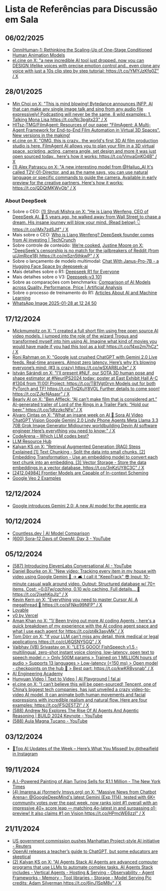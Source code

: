 # Lista de Referências para Discussão em Sala

## 06/02/2025

* [OmniHuman-1: Rethinking the Scaling-Up of One-Stage Conditioned Human Animation Models](https://omnihuman-lab.github.io/)
* [el.cine on X: "a new incredible AI tool just dropped. now you can DESIGN lifelike voices with precise emotion control and.. even clone any voice with just a 10s clip step by step tutorial: https://t.co/YMYJzKfq0Z" / X](https://x.com/EHuanglu/status/1886439926721605801) 

## 28/01/2025

* [Min Choi on X: "This is mind blowing! Bytedance announces INFP, AI that can make any single image talk and sing from any audio file expressively! Podcasting will never be the same. 8 wild examples: 1. Talking Mona Lisa https://t.co/Nc3pgjtx23" / X](https://x.com/minchoi/status/1870499852003557381)
* [HITsz-TMG/FilmAgent: Resources of our paper "FilmAgent: A Multi-Agent Framework for End-to-End Film Automation in Virtual 3D Spaces". New versions in the making!](https://github.com/HITsz-TMG/FilmAgent)
* [el.cine on X: "OMG, this is crazy.. the world's first 3D AI film production studio is here. FilmAgent AI allows you to plan your film in a 3D virtual space, scripting, acting, camera angle, set design and more it was just open sourced today.. here's how it works: https://t.co/VmvaGnKO4B" / X](https://x.com/EHuanglu/status/1882294685919772928)
* [(1) Alex Patrascu on X: "A new interesting model from @Hailuo_AI It's called T2V-01-Director, and as the name says, you can use natural language or specific commands to guide the camera. Available in early preview for the creative partners. Here's how it works: https://t.co/QDQtMKWvOb" / X](https://x.com/maxescu/status/1883853629817512429/?s=12&rw_tt_thread=True)

### About DeepSeek
* Sobre o CEO: [(1) Shruti Mishra on X: "He is Liang Wenfeng, CEO of DeepSeek AI. 🚀 5 years ago, he walked away from Wall Street to chase a dream. His insane journey will blow your mind. (Read below) 👇 https://t.co/iMx7zdSJtf" / X](https://x.com/heyshrutimishra/status/1883911154696925276)
* Mais sobre o CEO: [Who is Liang Wenfeng? DeepSeek founder comes from AI investing | TechCrunch](https://techcrunch.com/2025/01/28/who-is-liang-wenfeng-deepseek-founder-comes-from-ai-investing/) 
* Sobre controle de conteúdo: [We’re cooked.](https://www.threads.net/@devcoder_/post/DFUyBN_REbs?xmt=AQGzUCxadyLhBEUNCiAAIqgk0REJUUe0XriW6xAYNhEOVA) [Justine Moore on X: "DeepSeek's censorship is no match for the jailbreakers of Reddit (from u/JimRice18) https://t.co/mSzn5thkwP" / X](https://x.com/venturetwins/status/1883927742183530695) 
* Sobre o lançamento de modelo multimodal: [Chat With Janus-Pro-7B - a Hugging Face Space by deepseek-ai](https://huggingface.co/spaces/deepseek-ai/Janus-Pro-7B)
* Mais detalhes sobre o R1: [Deepseek R1 for Everyone](https://trite-song-d6a.notion.site/Deepseek-R1-for-Everyone-1860af77bef3806c9db5e5c2a256577d)
* Mais detalhes sobre o V3: [Deepseek-v3 101](https://lunar-joke-35b.notion.site/Deepseek-v3-101-169ba4b6a3fa8090a7aacaee1a1cefaa)
* Sobre as comparações com benchmarks: [Comparison of AI Models across Quality, Performance, Price | Artificial Analysis](https://artificialanalysis.ai/models)
* Sobre o processo de treinamento do R1: [Articles About AI and Machine Learning](https://thelmbook.com/articles/#!./DeepSeek-R1.md)
* [WhatsApp Image 2025-01-28 at 12 24 50](https://github.com/user-attachments/assets/893c8fed-86ab-47eb-8865-dfcce6a7d42d)


## 17/12/2024

* [Mickmumpitz on X: "I created a full short film using free open source AI video models. I jumped into the role of the wizard Trogus and transformed myself into him using AI. Imagine what kind of movies you would have made if you had this tool as a kid! https://t.co/f4xo2m7hCz" / X](https://x.com/mickmumpitz/status/1867212037002334666)
* [Roni Rahman on X: "Google just crushed ChatGPT with Gemini 2.0 Live feeds. Real-time answers. Almost zero latency. Here’s why it’s blowing everyone’s mind: (#3 is crazy) https://t.co/wSXAR8Lp3e" / X](https://x.com/heyronir/status/1867110411570712938)
* [István Sárándi on X: "I'll present #NLF, our SOTA 3D human pose and shape estimator at #NeurIPS2024 today: poster at East Exhibit Hall A-C #1304 from 11:00! Project: https://t.co/TB1Vgt0ryn Models out for both PyTorch and TF! https://t.co/TnQXuY8VOL Further details to come soon! https://t.co/ZJkrNAsasr" / X](https://x.com/Istvan_Sarandi/status/1867274374719680951)
* [Bearly AI on X: "Ben Affleck: “AI can’t make film that is considered art.” AI-generated trailer of Lord of the Rings in a Trailer Park: “Hold our beer.” https://t.co/1dtzzkcNFp" / X](https://x.com/bearlyai/status/1867385310990283094)
* [Alvaro Cintas on X: "What an insane week on AI 🤯 Sora AI Video ChatGPT Vision Google Gemini 2.0 Lindy Phone Agents Meta Llama 3.3 70B Grok Image Generator Midjourney worldbuilding Devin AI software engineer Here’s everything you need to know:" / X](https://x.com/dr_cintas/status/1867292516103389260)
* [CodeArena – Which LLM codes best?](https://www.llmcodearena.com/top-models)
* [LLM Resource Hub](https://llmresourceshub.vercel.app/)
* [Kalyan KS on X: "Retrieval Augmented Generation (RAG) Steps Explained [1] Text Chunking - Split the data into small chunks. [2] Embedding Transformation - Use an embedding model to convert each text chunk into an embedding. [3] Vector Storage - Store the data embeddings in a vector database. https://t.co/3nKzUY8C3C" / X](https://x.com/kalyan_kpl/status/1866730898403868966)
* [[2412.04984] Frontier Models are Capable of In-context Scheming](https://arxiv.org/abs/2412.04984)
* [Google Veo 2 Examples](https://www.instagram.com/p/DDplxBKSaPs/) 

## 12/12/2024

* [Google introduces Gemini 2.0: A new AI model for the agentic era](https://blog.google/technology/google-deepmind/google-gemini-ai-update-december-2024/) 

## 10/12/2024

* [Countless.dev | AI Model Comparison](https://countless.dev/)
* [(600) Sora–12 Days of OpenAI: Day 3 - YouTube](https://www.youtube.com/live/2jKVx2vyZOY) 

## 05/12/2024

* [(587) Introducing ElevenLabs Conversational AI - YouTube](https://www.youtube.com/watch?v=v-EYzZCLF48) 
* [Daniel Bourke on X: "New video: Tracking every item in my house with video using Google Gemini 🎥 -&gt; 🛋️ I call it "KeepTrack" 😎 Input: 10-minute casual walk around video. Output: Structured database w/ 70+ items. Cost: ~$0.07 w/ caching, ~$0.10 w/o caching. Full details... 🧵 https://t.co/2jxehKpJlz" / X](https://x.com/mrdbourke/status/1863870479167279486)
* [Kevin Kern on X: "Everything you need to master Cursor AI. A megathread 🧵 https://t.co/sFNko99NFP" / X](https://x.com/kregenrek/status/1864366118548197831)
* [Lovable](https://lovable.dev/)
* [v0 by Vercel](https://v0.dev/chat) 
* [Aman Khan no X: "1/ Been trying out more AI coding Agents - here's a quick breakdown of my experience with the AI coding agent space and what I use each agent for https://t.co/pt4k3asyMk" / X](https://x.com/_amankhan/status/1863943130472464572)
* [Tom Dörr on X: "If your LLM can't miss any detail, think medical or legal applications https://t.co/cU6QSNY5GQ" / X](https://x.com/tom_doerr/status/1864112814467535235)
* [Vaibhav (VB) Srivastav on X: "LETS GOOO! FishSpeech v1.5 - multilingual, zero-shot instant voice cloning, low-latency, open text to speech model 🔥 &gt; Only 500M params &gt; Trained on 1 MILLION hours of audio &gt; Supports 13 languages &gt; Low-latency (&lt;150 ms) &gt; Open model - checkpoints on the hub 🤗 &gt; Best part: https://t.co/kwKRBvsnab" / X](https://x.com/reach_vb/status/1864382548685492339)
* [AI Engineering Academy](https://aiengineering.academy/)
* [Hunyuan Video | Text to Video | AI Playground | fal.ai](https://fal.ai/models/fal-ai/hunyuan-video/playground)
* [el.cine on X: "I can’t believe this will be open-sourced! Tencent, one of China’s biggest tech companies, has just unveiled a crazy video-to-video AI model. It can animate both human movements and facial expressions with incredible realism and natural flow. Here are four examples: https://t.co/lF5j2E5TZl" / X](https://x.com/EHuanglu/status/1864014932133749129)
* [(588) Andrew Ng Explores The Rise Of AI Agents And Agentic Reasoning | BUILD 2024 Keynote - YouTube](https://www.youtube.com/watch?v=KrRD7r7y7NY)
* [(588) Aula Magna Tucano - YouTube](https://www.youtube.com/watch?v=80CNsURx3Uc) 

## 03/12/2024

* [🚨Top AI Updates of the Week – Here’s What You Missed! by @theaifield in Instagram](https://www.instagram.com/p/DDA_GVsNolH/?img_index=1) 

## 19/11/2024

* [A.I.-Powered Painting of Alan Turing Sells for $1.1 Million - The New York Times](https://www.nytimes.com/2024/11/08/arts/ai-painting-alan-turing-auction.html)
* [(4) lmarena.ai (formerly lmsys.org) on X: "Massive News from Chatbot Arena🔥 @GoogleDeepMind's latest Gemini (Exp 1114), tested with 6K+ community votes over the past week, now ranks joint #1 overall with an impressive 40+ score leap — matching 4o-latest in and surpassing o1-preview! It also claims #1 on Vision https://t.co/HPmcWE6zzI" / X](https://x.com/lmarena_ai/status/1857110672565494098) 

## 21/11/2024

* [US government commission pushes Manhattan Project-style AI initiative - Reuters](https://www.reuters.com/technology/artificial-intelligence/us-government-commission-pushes-manhattan-project-style-ai-initiative-2024-11-19/)
* [OpenAI releases a teacher’s guide to ChatGPT, but some educators are skeptical](https://techcrunch.com/2024/11/20/openai-releases-a-teachers-guide-to-chatgpt-but-some-educators-are-skeptical/)
* [(2) Kalyan KS on X: "AI Agents Stack AI Agents are advanced computer programs that use LLMs to automate complex tasks. AI Agents Stack includes - Vertical Agents - Hosting &amp; Serving - Observability - Agent Frameworks - Memory - Tool libraries - Storage - Model Serving Pic credits: Adam Silverman https://t.co/6inJ1SpM8y" / X](https://x.com/kalyan_kpl/status/1857975570421920203) 
